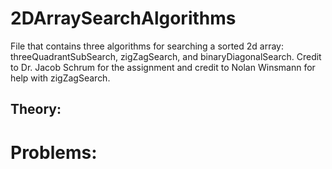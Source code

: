 # 2DArraySearchAlgorithms
File that contains three algorithms for searching a sorted 2d array: threeQuadrantSubSearch, zigZagSearch, and binaryDiagonalSearch.
Credit to Dr. Jacob Schrum for the assignment and credit to Nolan Winsmann for help with zigZagSearch.
## Theory:



# Problems:
